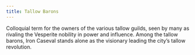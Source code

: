 ```yaml
---
title: Tallow Barons
---
```


Colloquial term for the owners of the various tallow guilds, seen by many as rivaling the Vesperite nobility in power and influence. Among the tallow barons, Iron Caseval stands alone as the visionary leading the city’s tallow revolution.